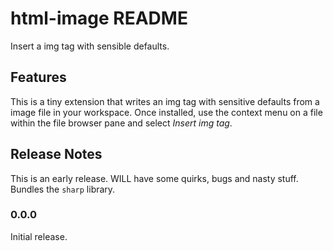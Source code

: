 # html-image README

Insert a img tag with sensible defaults.

## Features

This is a tiny extension that writes an img tag with sensitive defaults from a image file in your workspace. Once installed, use the context menu on a file within the file browser pane and select *Insert img tag*.

## Release Notes

This is an early release. WILL have some quirks, bugs and nasty stuff. Bundles the `sharp` library.

### 0.0.0

Initial release.
